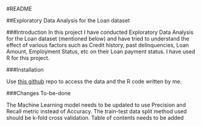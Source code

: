 #README

##Exploratory Data Analysis for the Loan dataset

###Introduction 
In this project I have conducted Exploratory Data Analysis for the Loan dataset (mentioned below) and have tried to understand the effect of various factors such as Credit history, past delinquencies, Loan Amount, Employment Status, etc on their Loan payment status. I have used R for this project.

###Installation

Use [this github](https://github.com/varsha-shewale/Projects-Final/tree/master/EDA_Loan) repo to access the data and the R code written by me.

###Changes To-be-done

The Machine Learning model needs to be updated to use Precision and Recall metric instead of Accuracy.
The train-test data split method used should be k-fold cross validation.
Table of contents needs to be added